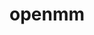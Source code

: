 ---
title: "openmm"
layout: cache
categories: [package, v0.18]
meta: {"versions": ["7.5.0"], "compilers": ["gcc@=7.3.1"], "oss": ["amzn2"], "platforms": ["linux"], "targets": ["aarch64", "graviton2", "x86_64_v3", "x86_64_v4"], "stacks": ["aws-ahug", "aws-ahug-aarch64"], "num_specs": 8, "num_specs_by_stack": {"aws-ahug-aarch64": 4, "aws-ahug": 4}}
spec_details: [{"hash": "khirakdsjp2tyr5n7euxsetyk3grlzpj", "compiler": "gcc@=7.3.1", "versions": ["7.5.0"], "os": "amzn2", "platform": "linux", "target": "graviton2", "variants": ["build_type=RelWithDebInfo", "~cuda", "~ipo"], "stacks": ["aws-ahug-aarch64"], "size": "-", "tarball": "https://binaries.spack.io/releases/v0.18/build_cache/linux-amzn2-graviton2/gcc-7.3.1/openmm-7.5.0/linux-amzn2-graviton2-gcc-7.3.1-openmm-7.5.0-khirakdsjp2tyr5n7euxsetyk3grlzpj.spack"}, {"hash": "swuq2ajmedjpdxwxto7pi2l5sgy2h6vu", "compiler": "gcc@=7.3.1", "versions": ["7.5.0"], "os": "amzn2", "platform": "linux", "target": "x86_64_v3", "variants": ["build_type=RelWithDebInfo", "~cuda", "~ipo"], "stacks": ["aws-ahug"], "size": "-", "tarball": "https://binaries.spack.io/releases/v0.18/build_cache/linux-amzn2-x86_64_v3/gcc-7.3.1/openmm-7.5.0/linux-amzn2-x86_64_v3-gcc-7.3.1-openmm-7.5.0-swuq2ajmedjpdxwxto7pi2l5sgy2h6vu.spack"}, {"hash": "i2gmywz7poq5jferjkypppozguvyyr27", "compiler": "gcc@=7.3.1", "versions": ["7.5.0"], "os": "amzn2", "platform": "linux", "target": "graviton2", "variants": ["build_type=RelWithDebInfo", "~cuda", "~ipo"], "stacks": ["aws-ahug-aarch64"], "size": "-", "tarball": "https://binaries.spack.io/releases/v0.18/build_cache/linux-amzn2-graviton2/gcc-7.3.1/openmm-7.5.0/linux-amzn2-graviton2-gcc-7.3.1-openmm-7.5.0-i2gmywz7poq5jferjkypppozguvyyr27.spack"}, {"hash": "3qh2pbmhqntn4fs3yuwsyvkrdmb3rjpr", "compiler": "gcc@=7.3.1", "versions": ["7.5.0"], "os": "amzn2", "platform": "linux", "target": "aarch64", "variants": ["build_type=RelWithDebInfo", "~cuda", "~ipo"], "stacks": ["aws-ahug-aarch64"], "size": "-", "tarball": "https://binaries.spack.io/releases/v0.18/build_cache/linux-amzn2-aarch64/gcc-7.3.1/openmm-7.5.0/linux-amzn2-aarch64-gcc-7.3.1-openmm-7.5.0-3qh2pbmhqntn4fs3yuwsyvkrdmb3rjpr.spack"}, {"hash": "frdz464xcu2ka7xktzyybvechffcc4vh", "compiler": "gcc@=7.3.1", "versions": ["7.5.0"], "os": "amzn2", "platform": "linux", "target": "x86_64_v3", "variants": ["build_type=RelWithDebInfo", "~cuda", "~ipo"], "stacks": ["aws-ahug"], "size": "-", "tarball": "https://binaries.spack.io/releases/v0.18/build_cache/linux-amzn2-x86_64_v3/gcc-7.3.1/openmm-7.5.0/linux-amzn2-x86_64_v3-gcc-7.3.1-openmm-7.5.0-frdz464xcu2ka7xktzyybvechffcc4vh.spack"}, {"hash": "be2djcvm2phe6usgqy4tntcfvxwr4lso", "compiler": "gcc@=7.3.1", "versions": ["7.5.0"], "os": "amzn2", "platform": "linux", "target": "x86_64_v4", "variants": ["build_type=RelWithDebInfo", "~cuda", "~ipo"], "stacks": ["aws-ahug"], "size": "-", "tarball": "https://binaries.spack.io/releases/v0.18/build_cache/linux-amzn2-x86_64_v4/gcc-7.3.1/openmm-7.5.0/linux-amzn2-x86_64_v4-gcc-7.3.1-openmm-7.5.0-be2djcvm2phe6usgqy4tntcfvxwr4lso.spack"}, {"hash": "jkbctecuxh6c5d3euildet5hfwefo4dv", "compiler": "gcc@=7.3.1", "versions": ["7.5.0"], "os": "amzn2", "platform": "linux", "target": "aarch64", "variants": ["build_type=RelWithDebInfo", "~cuda", "~ipo"], "stacks": ["aws-ahug-aarch64"], "size": "-", "tarball": "https://binaries.spack.io/releases/v0.18/build_cache/linux-amzn2-aarch64/gcc-7.3.1/openmm-7.5.0/linux-amzn2-aarch64-gcc-7.3.1-openmm-7.5.0-jkbctecuxh6c5d3euildet5hfwefo4dv.spack"}, {"hash": "jfyvxj3vonulky3yztw44ooygk4vyiyh", "compiler": "gcc@=7.3.1", "versions": ["7.5.0"], "os": "amzn2", "platform": "linux", "target": "x86_64_v4", "variants": ["build_type=RelWithDebInfo", "~cuda", "~ipo"], "stacks": ["aws-ahug"], "size": "-", "tarball": "https://binaries.spack.io/releases/v0.18/build_cache/linux-amzn2-x86_64_v4/gcc-7.3.1/openmm-7.5.0/linux-amzn2-x86_64_v4-gcc-7.3.1-openmm-7.5.0-jfyvxj3vonulky3yztw44ooygk4vyiyh.spack"}]
---